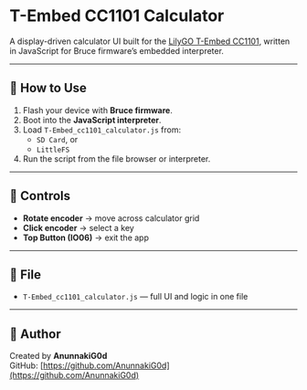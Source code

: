# T-Embed CC1101 Calculator

A display-driven calculator UI built for the [LilyGO T-Embed CC1101](https://github.com/Xinyuan-LilyGO/T-Embed-CC1101), written in JavaScript for Bruce firmware’s embedded interpreter.

---

## 🔧 How to Use

1. Flash your device with **Bruce firmware**.
2. Boot into the **JavaScript interpreter**.
3. Load `T-Embed_cc1101_calculator.js` from:
   - `SD Card`, or  
   - `LittleFS`
4. Run the script from the file browser or interpreter.

---

## 🧠 Controls

- **Rotate encoder** → move across calculator grid  
- **Click encoder** → select a key  
- **Top Button (IO06)** → exit the app

---

## 📁 File

- `T-Embed_cc1101_calculator.js` — full UI and logic in one file

---

## 👤 Author

Created by **AnunnakiG0d**  
GitHub: [https://github.com/AnunnakiG0d](https://github.com/AnunnakiG0d)
